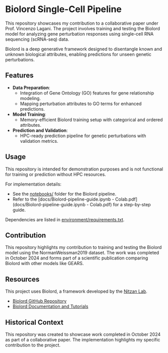 # Biolord Single-Cell Pipeline

This repository showcases my contribution to a collaborative paper under Prof. Vincenzo Lagani. The project involves training and testing the Biolord model for analyzing gene perturbation responses using single-cell RNA sequencing (scRNA-seq) data.

Biolord is a deep generative framework designed to disentangle known and unknown biological attributes, enabling predictions for unseen genetic perturbations.

## Features

- **Data Preparation**:
  - Integration of Gene Ontology (GO) features for gene relationship modeling.
  - Mapping perturbation attributes to GO terms for enhanced predictions.
- **Model Training**:
  - Memory-efficient Biolord training setup with categorical and ordered attributes.
- **Prediction and Validation**:
  - HPC-ready prediction pipeline for genetic perturbations with validation metrics.

## Usage

This repository is intended for demonstration purposes and is not functional for training or prediction without HPC resources.

For implementation details:
- See the [notebooks/](notebooks/) folder for the Biolord pipeline.
- Refer to the [docs/Biolord-pipeline-guide.ipynb - Colab.pdf](docs/Biolord-pipeline-guide.ipynb - Colab.pdf) for a step-by-step guide.

Dependencies are listed in [environment/requirements.txt](environment/requirements.txt).
## Contribution

This repository highlights my contribution to training and testing the Biolord model using the NormanWeissman2019 dataset. The work was completed in October 2024 and forms part of a scientific publication comparing Biolord with other models like GEARS.
## Resources

This project uses Biolord, a framework developed by the [Nitzan Lab](https://nitzanlab.github.io/).

- [Biolord GitHub Repository](https://github.com/nitzanlab/biolord)
- [Biolord Documentation and Tutorials](https://biolord.readthedocs.io/en/latest/tutorials/biolord_pipeline.html)
## Historical Context

This repository was created to showcase work completed in October 2024 as part of a collaborative paper. The implementation highlights my specific contribution to the project.
